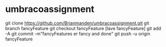 # umbracoassignment

git clone https://github.com/Brianmanden/umbracoassignment.git
git branch fancyFeature
git checkout fancyFeature
[lave fancyFeature]
git add -A
git commit -m"fancyFeatures er fancy and done"
git push -u origin fancyFeature
